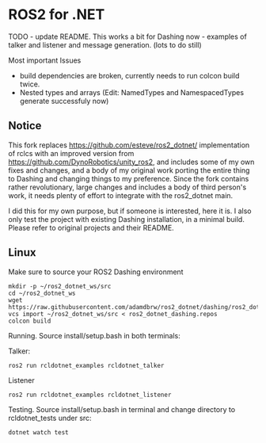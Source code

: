 ROS2 for .NET
=============

TODO - update README. This works a bit for Dashing now - examples of talker and listener and message generation. (lots to do still)

Most important Issues 
- build dependencies are broken, currently needs to run colcon build twice.
- Nested types and arrays (Edit: NamedTypes and NamespacedTypes generate successfuly now)

Notice
------

This fork replaces https://github.com/esteve/ros2_dotnet/ implementation of rclcs with an improved version from https://github.com/DynoRobotics/unity_ros2, and includes some of my own fixes and changes, and a body of my original work porting the entire thing to Dashing and changing things to my preference. Since the fork contains rather revolutionary, large changes and includes a body of third person's work, it needs plenty of effort to integrate with the ros2_dotnet main.

I did this for my own purpose, but if someone is interested, here it is. I also only test the project with existing Dashing installation, in a minimal build. Please refer to original projects and their README.

Linux
-----

Make sure to source your ROS2 Dashing environment

```
mkdir -p ~/ros2_dotnet_ws/src
cd ~/ros2_dotnet_ws
wget https://raw.githubusercontent.com/adamdbrw/ros2_dotnet/dashing/ros2_dotnet_dashing.repos
vcs import ~/ros2_dotnet_ws/src < ros2_dotnet_dashing.repos
colcon build

```
Running. Source install/setup.bash in both terminals:

Talker:
```
ros2 run rcldotnet_examples rcldotnet_talker
```
Listener
```
ros2 run rcldotnet_examples rcldotnet_listener
```

Testing. Source install/setup.bash in terminal and change directory to rcldotnet_tests under src:

```
dotnet watch test
```